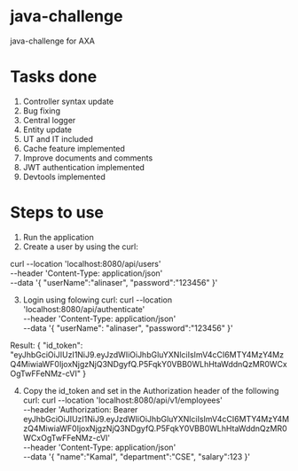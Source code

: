 # java-challenge
java-challenge for AXA

# Tasks done
1. Controller syntax update
2. Bug fixing
3. Central logger
4. Entity update
5. UT and IT included
6. Cache feature implemented
7. Improve documents and comments
8. JWT authentication implemented
9. Devtools implemented

# Steps to use
1. Run the application
2. Create a user by using the curl:

curl --location 'localhost:8080/api/users' \
--header 'Content-Type: application/json' \
--data '{
    "userName":"alinaser",
    "password":"123456"
}'

3. Login using folowing curl:
curl --location 'localhost:8080/api/authenticate' \
--header 'Content-Type: application/json' \
--data '{
    "userName": "alinaser",
    "password":"123456"
}'

Result: 
{
    "id_token": "eyJhbGciOiJIUzI1NiJ9.eyJzdWIiOiJhbGluYXNlciIsImV4cCI6MTY4MzY4MzQ4MiwiaWF0IjoxNjgzNjQ3NDgyfQ.P5FqkY0VBB0WLhHtaWddnQzMR0WCxOgTwFFeNMz-cVI"
}

4. Copy the id_token and set in the Authorization header of the following curl:
curl --location 'localhost:8080/api/v1/employees' \
--header 'Authorization: Bearer eyJhbGciOiJIUzI1NiJ9.eyJzdWIiOiJhbGluYXNlciIsImV4cCI6MTY4MzY4MzQ4MiwiaWF0IjoxNjgzNjQ3NDgyfQ.P5FqkY0VBB0WLhHtaWddnQzMR0WCxOgTwFFeNMz-cVI' \
--header 'Content-Type: application/json' \
--data '{
    "name":"Kamal",
    "department":"CSE",
    "salary":123
}'

